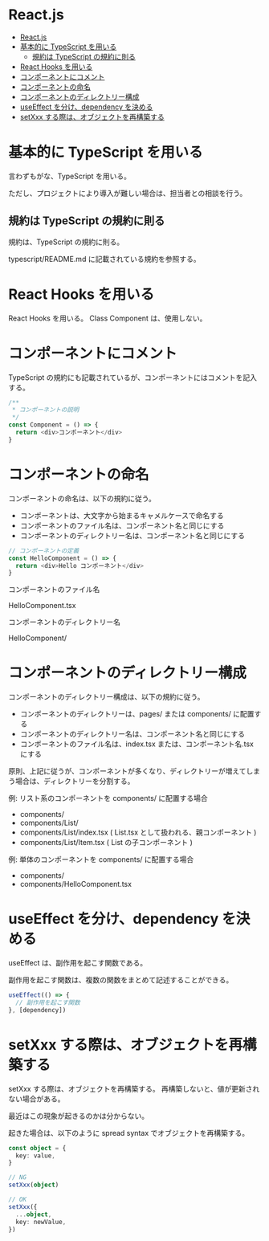 # React.js

- [React.js](#reactjs)
- [基本的に TypeScript を用いる](#基本的に-typescript-を用いる)
  - [規約は TypeScript の規約に則る](#規約は-typescript-の規約に則る)
- [React Hooks を用いる](#react-hooks-を用いる)
- [コンポーネントにコメント](#コンポーネントにコメント)
- [コンポーネントの命名](#コンポーネントの命名)
- [コンポーネントのディレクトリー構成](#コンポーネントのディレクトリー構成)
- [useEffect を分け、dependency を決める](#useeffect-を分けdependency-を決める)
- [setXxx する際は、オブジェクトを再構築する](#setxxx-する際はオブジェクトを再構築する)

# 基本的に TypeScript を用いる

言わずもがな、TypeScript を用いる。

ただし、プロジェクトにより導入が難しい場合は、担当者との相談を行う。

## 規約は TypeScript の規約に則る

規約は、TypeScript の規約に則る。

typescript/README.md に記載されている規約を参照する。

# React Hooks を用いる

React Hooks を用いる。
Class Component は、使用しない。

# コンポーネントにコメント

TypeScript の規約にも記載されているが、コンポーネントにはコメントを記入する。

```typescript
/**
 * コンポーネントの説明
 */
const Component = () => {
  return <div>コンポーネント</div>
}
```

# コンポーネントの命名

コンポーネントの命名は、以下の規約に従う。

- コンポーネントは、大文字から始まるキャメルケースで命名する
- コンポーネントのファイル名は、コンポーネント名と同じにする
- コンポーネントのディレクトリー名は、コンポーネント名と同じにする

```typescript
// コンポーネントの定義
const HelloComponent = () => {
  return <div>Hello コンポーネント</div>
}
```

コンポーネントのファイル名

HelloComponent.tsx

コンポーネントのディレクトリー名

HelloComponent/

# コンポーネントのディレクトリー構成

コンポーネントのディレクトリー構成は、以下の規約に従う。

- コンポーネントのディレクトリーは、pages/ または components/ に配置する
- コンポーネントのディレクトリー名は、コンポーネント名と同じにする
- コンポーネントのファイル名は、index.tsx または、コンポーネント名.tsx にする

原則、上記に従うが、コンポーネントが多くなり、ディレクトリーが増えてしまう場合は、ディレクトリーを分割する。

例: リスト系のコンポーネントを components/ に配置する場合

- components/
- components/List/
- components/List/index.tsx ( List.tsx として扱われる、親コンポーネント )
- components/List/Item.tsx ( List の子コンポーネント )

例: 単体のコンポーネントを components/ に配置する場合

- components/
- components/HelloComponent.tsx

# useEffect を分け、dependency を決める

useEffect は、副作用を起こす関数である。

副作用を起こす関数は、複数の関数をまとめて記述することができる。

```typescript
useEffect(() => {
  // 副作用を起こす関数
}, [dependency])
```

# setXxx する際は、オブジェクトを再構築する

setXxx する際は、オブジェクトを再構築する。
再構築しないと、値が更新されない場合がある。

最近はこの現象が起きるのかは分からない。

起きた場合は、以下のように spread syntax でオブジェクトを再構築する。

```typescript
const object = {
  key: value,
}

// NG
setXxx(object)

// OK
setXxx({
  ...object,
  key: newValue,
})
```
